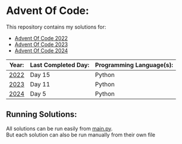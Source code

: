 # Advent Of Code: 

This repository contains my solutions for: 

- [Advent Of Code 2022](https://adventofcode.com/2022)
- [Advent Of Code 2023](https://adventofcode.com/2023) 
- [Advent Of Code 2024](https://adventofcode.com/2024) 

| Year: | Last Completed Day: | Programming Language(s):|
| ----- | ------------------- | ----------------------- | 
|[2022](https://github.com/Thunder2103/Advent-Of-Code/tree/main/2022)  | Day 15              | Python                  |
|[2023](https://github.com/Thunder2103/Advent-Of-Code/tree/main/2023)  | Day 11              | Python                  |   
|[2024](https://github.com/Thunder2103/Advent-Of-Code/tree/main/2024)  | Day 5               | Python                  |  

## Running Solutions: 

All solutions can be run easily from [main.py](./main.py). <br>
But each solution can also be run manually from their own file
